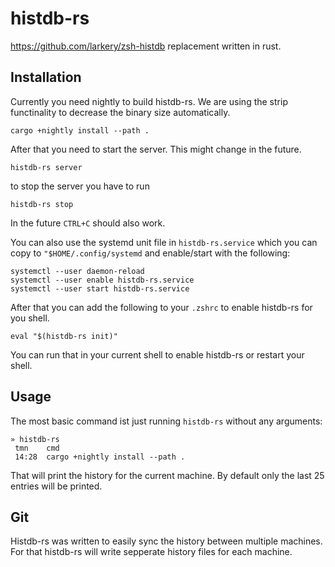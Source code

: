 # histdb-rs

https://github.com/larkery/zsh-histdb replacement written in rust.

## Installation

Currently you need nightly to build histdb-rs. We are using the strip
functinality to decrease the binary size automatically.

```
cargo +nightly install --path .
```

After that you need to start the server. This might change in the future.

```
histdb-rs server
```

to stop the server you have to run

```
histdb-rs stop
```

In the future `CTRL+C` should also work.

You can also use the systemd unit file in `histdb-rs.service` which you can
copy to `"$HOME/.config/systemd` and enable/start with the following:

```
systemctl --user daemon-reload
systemctl --user enable histdb-rs.service
systemctl --user start histdb-rs.service
```

After that you can add the following to your `.zshrc` to enable histdb-rs for
you shell.

```
eval "$(histdb-rs init)"
```

You can run that in your current shell to enable histdb-rs or restart your
shell.

## Usage

The most basic command ist just running `histdb-rs` without any arguments:

```
» histdb-rs
 tmn    cmd
 14:28  cargo +nightly install --path .
```

That will print the history for the current machine. By default only the last
25 entries will be printed.

## Git

Histdb-rs was written to easily sync the history between multiple machines. For
that histdb-rs will write sepperate history files for each machine.
